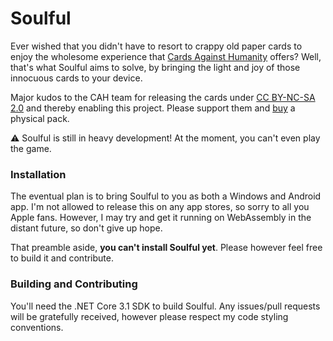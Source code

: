 # Soulful
Ever wished that you didn't have to resort to crappy old paper cards to enjoy the wholesome experience that [Cards Against Humanity](https://www.cardsagainsthumanity.com/#download) offers? Well, that's what Soulful aims to solve, by bringing the light and joy of those innocuous cards to your device. 

Major kudos to the CAH team for releasing the cards under [CC BY-NC-SA 2.0](https://creativecommons.org/licenses/by-nc-sa/2.0/) and thereby enabling this project. Please support them and [buy](https://store.cardsagainsthumanity.com/) a physical pack. 

:warning: Soulful is still in heavy development! At the moment, you can't even play the game.

### Installation

The eventual plan is to bring Soulful to you as both a Windows and Android app. I'm not allowed to release this on any app stores, so sorry to all you Apple fans. However, I may try and get it running on WebAssembly in the distant future, so don't give up hope.

That preamble aside, **you can't install Soulful yet**. Please however feel free to build it and contribute.

### Building and Contributing

You'll need the .NET Core 3.1 SDK to build Soulful. Any issues/pull requests will be gratefully received, however please respect my code styling conventions.
